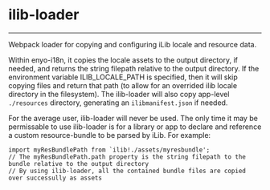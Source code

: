 # ilib-loader
---------------------
Webpack loader for copying and configuring iLib locale and resource data.

Within enyo-i18n, it copies the locale assets to the output directory, if needed, and returns the string filepath relative to the output directory.  If the environment variable ILIB_LOCALE_PATH is specified, then it will skip copying files and return that path (to allow for an overrided ilib locale directory in the filesystem). The ilib-loader will also copy app-level `./resources` directory, generating an `ilibmanifest.json` if needed.

For the average user, ilib-loader will never be used.  The only time it may be permissable to use ilib-loader is for a library or app to declare and reference a custom resource-bundle to be parsed by iLib. For example:
```
import myResBundlePath from `ilib!./assets/myresbundle';
// The myResBundlePath.path property is the string filepath to the bundle relative to the output directory
// By using ilib-loader, all the contained bundle files are copied over successully as assets
```

